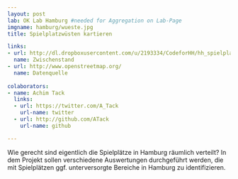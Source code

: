 ```yaml
---
layout: post
lab: OK Lab Hamburg #needed for Aggregation on Lab-Page
imgname: hamburg/wueste.jpg
title: Spielplatzwüsten kartieren

links:
- url: http://dl.dropboxusercontent.com/u/2193334/CodeforHH/hh_spielplatzwuesten.html
  name: Zwischenstand
- url: http://www.openstreetmap.org/
  name: Datenquelle
  
colaborators:
- name: Achim Tack
  links:
  - url: https://twitter.com/A_Tack
    url-name: twitter
  - url: http://github.com/ATack
    url-name: github

---
```


Wie gerecht sind eigentlich die Spielplätze in Hamburg räumlich verteilt? In dem Projekt sollen verschiedene Auswertungen durchgeführt werden, die mit Spielplätzen ggf. unterversorgte Bereiche in Hamburg zu identifizieren.


